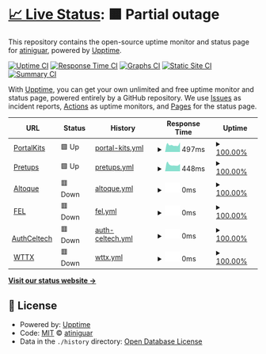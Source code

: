 # [📈 Live Status](https://atiniguar.github.io/celtech-status): <!--live status--> **🟧 Partial outage**

This repository contains the open-source uptime monitor and status page for [atiniguar](https://atiniguar.github.io/celtech-status), powered by [Upptime](https://github.com/upptime/upptime).

[![Uptime CI](https://github.com/atiniguar/celtech-status/workflows/Uptime%20CI/badge.svg)](https://github.com/atiniguar/celtech-status/actions?query=workflow%3A%22Uptime+CI%22)
[![Response Time CI](https://github.com/atiniguar/celtech-status/workflows/Response%20Time%20CI/badge.svg)](https://github.com/atiniguar/celtech-status/actions?query=workflow%3A%22Response+Time+CI%22)
[![Graphs CI](https://github.com/atiniguar/celtech-status/workflows/Graphs%20CI/badge.svg)](https://github.com/atiniguar/celtech-status/actions?query=workflow%3A%22Graphs+CI%22)
[![Static Site CI](https://github.com/atiniguar/celtech-status/workflows/Static%20Site%20CI/badge.svg)](https://github.com/atiniguar/celtech-status/actions?query=workflow%3A%22Static+Site+CI%22)
[![Summary CI](https://github.com/atiniguar/celtech-status/workflows/Summary%20CI/badge.svg)](https://github.com/atiniguar/celtech-status/actions?query=workflow%3A%22Summary+CI%22)

With [Upptime](https://upptime.js.org), you can get your own unlimited and free uptime monitor and status page, powered entirely by a GitHub repository. We use [Issues](https://github.com/atiniguar/celtech-status/issues) as incident reports, [Actions](https://github.com/atiniguar/celtech-status/actions) as uptime monitors, and [Pages](https://atiniguar.github.io/celtech-status) for the status page.

<!--start: status pages-->
<!-- This summary is generated by Upptime (https://github.com/upptime/upptime) -->
<!-- Do not edit this manually, your changes will be overwritten -->
<!-- prettier-ignore -->
| URL | Status | History | Response Time | Uptime |
| --- | ------ | ------- | ------------- | ------ |
| <img alt="" src="https://icons.duckduckgo.com/ip3/portalkits.celtech.com.gt.ico" height="13"> [PortalKits](https://portalkits.celtech.com.gt/) | 🟩 Up | [portal-kits.yml](https://github.com/atiniguar/celtech-status/commits/HEAD/history/portal-kits.yml) | <details><summary><img alt="Response time graph" src="./graphs/portal-kits/response-time-week.png" height="20"> 497ms</summary><br><a href="https://atiniguar.github.io/celtech-status/history/portal-kits"><img alt="Response time 785" src="https://img.shields.io/endpoint?url=https%3A%2F%2Fraw.githubusercontent.com%2Fatiniguar%2Fceltech-status%2FHEAD%2Fapi%2Fportal-kits%2Fresponse-time.json"></a><br><a href="https://atiniguar.github.io/celtech-status/history/portal-kits"><img alt="24-hour response time 619" src="https://img.shields.io/endpoint?url=https%3A%2F%2Fraw.githubusercontent.com%2Fatiniguar%2Fceltech-status%2FHEAD%2Fapi%2Fportal-kits%2Fresponse-time-day.json"></a><br><a href="https://atiniguar.github.io/celtech-status/history/portal-kits"><img alt="7-day response time 497" src="https://img.shields.io/endpoint?url=https%3A%2F%2Fraw.githubusercontent.com%2Fatiniguar%2Fceltech-status%2FHEAD%2Fapi%2Fportal-kits%2Fresponse-time-week.json"></a><br><a href="https://atiniguar.github.io/celtech-status/history/portal-kits"><img alt="30-day response time 511" src="https://img.shields.io/endpoint?url=https%3A%2F%2Fraw.githubusercontent.com%2Fatiniguar%2Fceltech-status%2FHEAD%2Fapi%2Fportal-kits%2Fresponse-time-month.json"></a><br><a href="https://atiniguar.github.io/celtech-status/history/portal-kits"><img alt="1-year response time 785" src="https://img.shields.io/endpoint?url=https%3A%2F%2Fraw.githubusercontent.com%2Fatiniguar%2Fceltech-status%2FHEAD%2Fapi%2Fportal-kits%2Fresponse-time-year.json"></a></details> | <details><summary><a href="https://atiniguar.github.io/celtech-status/history/portal-kits">100.00%</a></summary><a href="https://atiniguar.github.io/celtech-status/history/portal-kits"><img alt="All-time uptime 99.17%" src="https://img.shields.io/endpoint?url=https%3A%2F%2Fraw.githubusercontent.com%2Fatiniguar%2Fceltech-status%2FHEAD%2Fapi%2Fportal-kits%2Fuptime.json"></a><br><a href="https://atiniguar.github.io/celtech-status/history/portal-kits"><img alt="24-hour uptime 100.00%" src="https://img.shields.io/endpoint?url=https%3A%2F%2Fraw.githubusercontent.com%2Fatiniguar%2Fceltech-status%2FHEAD%2Fapi%2Fportal-kits%2Fuptime-day.json"></a><br><a href="https://atiniguar.github.io/celtech-status/history/portal-kits"><img alt="7-day uptime 100.00%" src="https://img.shields.io/endpoint?url=https%3A%2F%2Fraw.githubusercontent.com%2Fatiniguar%2Fceltech-status%2FHEAD%2Fapi%2Fportal-kits%2Fuptime-week.json"></a><br><a href="https://atiniguar.github.io/celtech-status/history/portal-kits"><img alt="30-day uptime 100.00%" src="https://img.shields.io/endpoint?url=https%3A%2F%2Fraw.githubusercontent.com%2Fatiniguar%2Fceltech-status%2FHEAD%2Fapi%2Fportal-kits%2Fuptime-month.json"></a><br><a href="https://atiniguar.github.io/celtech-status/history/portal-kits"><img alt="1-year uptime 99.17%" src="https://img.shields.io/endpoint?url=https%3A%2F%2Fraw.githubusercontent.com%2Fatiniguar%2Fceltech-status%2FHEAD%2Fapi%2Fportal-kits%2Fuptime-year.json"></a></details>
| <img alt="" src="https://icons.duckduckgo.com/ip3/pretups.celtech.com.gt.ico" height="13"> [Pretups](https://pretups.celtech.com.gt/) | 🟩 Up | [pretups.yml](https://github.com/atiniguar/celtech-status/commits/HEAD/history/pretups.yml) | <details><summary><img alt="Response time graph" src="./graphs/pretups/response-time-week.png" height="20"> 448ms</summary><br><a href="https://atiniguar.github.io/celtech-status/history/pretups"><img alt="Response time 482" src="https://img.shields.io/endpoint?url=https%3A%2F%2Fraw.githubusercontent.com%2Fatiniguar%2Fceltech-status%2FHEAD%2Fapi%2Fpretups%2Fresponse-time.json"></a><br><a href="https://atiniguar.github.io/celtech-status/history/pretups"><img alt="24-hour response time 607" src="https://img.shields.io/endpoint?url=https%3A%2F%2Fraw.githubusercontent.com%2Fatiniguar%2Fceltech-status%2FHEAD%2Fapi%2Fpretups%2Fresponse-time-day.json"></a><br><a href="https://atiniguar.github.io/celtech-status/history/pretups"><img alt="7-day response time 448" src="https://img.shields.io/endpoint?url=https%3A%2F%2Fraw.githubusercontent.com%2Fatiniguar%2Fceltech-status%2FHEAD%2Fapi%2Fpretups%2Fresponse-time-week.json"></a><br><a href="https://atiniguar.github.io/celtech-status/history/pretups"><img alt="30-day response time 488" src="https://img.shields.io/endpoint?url=https%3A%2F%2Fraw.githubusercontent.com%2Fatiniguar%2Fceltech-status%2FHEAD%2Fapi%2Fpretups%2Fresponse-time-month.json"></a><br><a href="https://atiniguar.github.io/celtech-status/history/pretups"><img alt="1-year response time 482" src="https://img.shields.io/endpoint?url=https%3A%2F%2Fraw.githubusercontent.com%2Fatiniguar%2Fceltech-status%2FHEAD%2Fapi%2Fpretups%2Fresponse-time-year.json"></a></details> | <details><summary><a href="https://atiniguar.github.io/celtech-status/history/pretups">100.00%</a></summary><a href="https://atiniguar.github.io/celtech-status/history/pretups"><img alt="All-time uptime 99.53%" src="https://img.shields.io/endpoint?url=https%3A%2F%2Fraw.githubusercontent.com%2Fatiniguar%2Fceltech-status%2FHEAD%2Fapi%2Fpretups%2Fuptime.json"></a><br><a href="https://atiniguar.github.io/celtech-status/history/pretups"><img alt="24-hour uptime 100.00%" src="https://img.shields.io/endpoint?url=https%3A%2F%2Fraw.githubusercontent.com%2Fatiniguar%2Fceltech-status%2FHEAD%2Fapi%2Fpretups%2Fuptime-day.json"></a><br><a href="https://atiniguar.github.io/celtech-status/history/pretups"><img alt="7-day uptime 100.00%" src="https://img.shields.io/endpoint?url=https%3A%2F%2Fraw.githubusercontent.com%2Fatiniguar%2Fceltech-status%2FHEAD%2Fapi%2Fpretups%2Fuptime-week.json"></a><br><a href="https://atiniguar.github.io/celtech-status/history/pretups"><img alt="30-day uptime 100.00%" src="https://img.shields.io/endpoint?url=https%3A%2F%2Fraw.githubusercontent.com%2Fatiniguar%2Fceltech-status%2FHEAD%2Fapi%2Fpretups%2Fuptime-month.json"></a><br><a href="https://atiniguar.github.io/celtech-status/history/pretups"><img alt="1-year uptime 99.53%" src="https://img.shields.io/endpoint?url=https%3A%2F%2Fraw.githubusercontent.com%2Fatiniguar%2Fceltech-status%2FHEAD%2Fapi%2Fpretups%2Fuptime-year.json"></a></details>
| <img alt="" src="https://icons.duckduckgo.com/ip3/altoque.celtech.com.gt.ico" height="13"> [Altoque](https://altoque.celtech.com.gt/) | 🟥 Down | [altoque.yml](https://github.com/atiniguar/celtech-status/commits/HEAD/history/altoque.yml) | <details><summary><img alt="Response time graph" src="./graphs/altoque/response-time-week.png" height="20"> 0ms</summary><br><a href="https://atiniguar.github.io/celtech-status/history/altoque"><img alt="Response time 0" src="https://img.shields.io/endpoint?url=https%3A%2F%2Fraw.githubusercontent.com%2Fatiniguar%2Fceltech-status%2FHEAD%2Fapi%2Faltoque%2Fresponse-time.json"></a><br><a href="https://atiniguar.github.io/celtech-status/history/altoque"><img alt="24-hour response time 0" src="https://img.shields.io/endpoint?url=https%3A%2F%2Fraw.githubusercontent.com%2Fatiniguar%2Fceltech-status%2FHEAD%2Fapi%2Faltoque%2Fresponse-time-day.json"></a><br><a href="https://atiniguar.github.io/celtech-status/history/altoque"><img alt="7-day response time 0" src="https://img.shields.io/endpoint?url=https%3A%2F%2Fraw.githubusercontent.com%2Fatiniguar%2Fceltech-status%2FHEAD%2Fapi%2Faltoque%2Fresponse-time-week.json"></a><br><a href="https://atiniguar.github.io/celtech-status/history/altoque"><img alt="30-day response time 0" src="https://img.shields.io/endpoint?url=https%3A%2F%2Fraw.githubusercontent.com%2Fatiniguar%2Fceltech-status%2FHEAD%2Fapi%2Faltoque%2Fresponse-time-month.json"></a><br><a href="https://atiniguar.github.io/celtech-status/history/altoque"><img alt="1-year response time 0" src="https://img.shields.io/endpoint?url=https%3A%2F%2Fraw.githubusercontent.com%2Fatiniguar%2Fceltech-status%2FHEAD%2Fapi%2Faltoque%2Fresponse-time-year.json"></a></details> | <details><summary><a href="https://atiniguar.github.io/celtech-status/history/altoque">100.00%</a></summary><a href="https://atiniguar.github.io/celtech-status/history/altoque"><img alt="All-time uptime 99.93%" src="https://img.shields.io/endpoint?url=https%3A%2F%2Fraw.githubusercontent.com%2Fatiniguar%2Fceltech-status%2FHEAD%2Fapi%2Faltoque%2Fuptime.json"></a><br><a href="https://atiniguar.github.io/celtech-status/history/altoque"><img alt="24-hour uptime 100.00%" src="https://img.shields.io/endpoint?url=https%3A%2F%2Fraw.githubusercontent.com%2Fatiniguar%2Fceltech-status%2FHEAD%2Fapi%2Faltoque%2Fuptime-day.json"></a><br><a href="https://atiniguar.github.io/celtech-status/history/altoque"><img alt="7-day uptime 100.00%" src="https://img.shields.io/endpoint?url=https%3A%2F%2Fraw.githubusercontent.com%2Fatiniguar%2Fceltech-status%2FHEAD%2Fapi%2Faltoque%2Fuptime-week.json"></a><br><a href="https://atiniguar.github.io/celtech-status/history/altoque"><img alt="30-day uptime 100.00%" src="https://img.shields.io/endpoint?url=https%3A%2F%2Fraw.githubusercontent.com%2Fatiniguar%2Fceltech-status%2FHEAD%2Fapi%2Faltoque%2Fuptime-month.json"></a><br><a href="https://atiniguar.github.io/celtech-status/history/altoque"><img alt="1-year uptime 99.93%" src="https://img.shields.io/endpoint?url=https%3A%2F%2Fraw.githubusercontent.com%2Fatiniguar%2Fceltech-status%2FHEAD%2Fapi%2Faltoque%2Fuptime-year.json"></a></details>
| <img alt="" src="https://icons.duckduckgo.com/ip3/fel.celtech.com.gt.ico" height="13"> [FEL](https://fel.celtech.com.gt/index.jsp) | 🟥 Down | [fel.yml](https://github.com/atiniguar/celtech-status/commits/HEAD/history/fel.yml) | <details><summary><img alt="Response time graph" src="./graphs/fel/response-time-week.png" height="20"> 0ms</summary><br><a href="https://atiniguar.github.io/celtech-status/history/fel"><img alt="Response time 300" src="https://img.shields.io/endpoint?url=https%3A%2F%2Fraw.githubusercontent.com%2Fatiniguar%2Fceltech-status%2FHEAD%2Fapi%2Ffel%2Fresponse-time.json"></a><br><a href="https://atiniguar.github.io/celtech-status/history/fel"><img alt="24-hour response time 0" src="https://img.shields.io/endpoint?url=https%3A%2F%2Fraw.githubusercontent.com%2Fatiniguar%2Fceltech-status%2FHEAD%2Fapi%2Ffel%2Fresponse-time-day.json"></a><br><a href="https://atiniguar.github.io/celtech-status/history/fel"><img alt="7-day response time 0" src="https://img.shields.io/endpoint?url=https%3A%2F%2Fraw.githubusercontent.com%2Fatiniguar%2Fceltech-status%2FHEAD%2Fapi%2Ffel%2Fresponse-time-week.json"></a><br><a href="https://atiniguar.github.io/celtech-status/history/fel"><img alt="30-day response time 0" src="https://img.shields.io/endpoint?url=https%3A%2F%2Fraw.githubusercontent.com%2Fatiniguar%2Fceltech-status%2FHEAD%2Fapi%2Ffel%2Fresponse-time-month.json"></a><br><a href="https://atiniguar.github.io/celtech-status/history/fel"><img alt="1-year response time 300" src="https://img.shields.io/endpoint?url=https%3A%2F%2Fraw.githubusercontent.com%2Fatiniguar%2Fceltech-status%2FHEAD%2Fapi%2Ffel%2Fresponse-time-year.json"></a></details> | <details><summary><a href="https://atiniguar.github.io/celtech-status/history/fel">100.00%</a></summary><a href="https://atiniguar.github.io/celtech-status/history/fel"><img alt="All-time uptime 99.93%" src="https://img.shields.io/endpoint?url=https%3A%2F%2Fraw.githubusercontent.com%2Fatiniguar%2Fceltech-status%2FHEAD%2Fapi%2Ffel%2Fuptime.json"></a><br><a href="https://atiniguar.github.io/celtech-status/history/fel"><img alt="24-hour uptime 100.00%" src="https://img.shields.io/endpoint?url=https%3A%2F%2Fraw.githubusercontent.com%2Fatiniguar%2Fceltech-status%2FHEAD%2Fapi%2Ffel%2Fuptime-day.json"></a><br><a href="https://atiniguar.github.io/celtech-status/history/fel"><img alt="7-day uptime 100.00%" src="https://img.shields.io/endpoint?url=https%3A%2F%2Fraw.githubusercontent.com%2Fatiniguar%2Fceltech-status%2FHEAD%2Fapi%2Ffel%2Fuptime-week.json"></a><br><a href="https://atiniguar.github.io/celtech-status/history/fel"><img alt="30-day uptime 100.00%" src="https://img.shields.io/endpoint?url=https%3A%2F%2Fraw.githubusercontent.com%2Fatiniguar%2Fceltech-status%2FHEAD%2Fapi%2Ffel%2Fuptime-month.json"></a><br><a href="https://atiniguar.github.io/celtech-status/history/fel"><img alt="1-year uptime 99.93%" src="https://img.shields.io/endpoint?url=https%3A%2F%2Fraw.githubusercontent.com%2Fatiniguar%2Fceltech-status%2FHEAD%2Fapi%2Ffel%2Fuptime-year.json"></a></details>
| <img alt="" src="https://icons.duckduckgo.com/ip3/auth.celtech.com.gt.ico" height="13"> [AuthCeltech](https://auth.celtech.com.gt/auth/login) | 🟥 Down | [auth-celtech.yml](https://github.com/atiniguar/celtech-status/commits/HEAD/history/auth-celtech.yml) | <details><summary><img alt="Response time graph" src="./graphs/auth-celtech/response-time-week.png" height="20"> 0ms</summary><br><a href="https://atiniguar.github.io/celtech-status/history/auth-celtech"><img alt="Response time 0" src="https://img.shields.io/endpoint?url=https%3A%2F%2Fraw.githubusercontent.com%2Fatiniguar%2Fceltech-status%2FHEAD%2Fapi%2Fauth-celtech%2Fresponse-time.json"></a><br><a href="https://atiniguar.github.io/celtech-status/history/auth-celtech"><img alt="24-hour response time 0" src="https://img.shields.io/endpoint?url=https%3A%2F%2Fraw.githubusercontent.com%2Fatiniguar%2Fceltech-status%2FHEAD%2Fapi%2Fauth-celtech%2Fresponse-time-day.json"></a><br><a href="https://atiniguar.github.io/celtech-status/history/auth-celtech"><img alt="7-day response time 0" src="https://img.shields.io/endpoint?url=https%3A%2F%2Fraw.githubusercontent.com%2Fatiniguar%2Fceltech-status%2FHEAD%2Fapi%2Fauth-celtech%2Fresponse-time-week.json"></a><br><a href="https://atiniguar.github.io/celtech-status/history/auth-celtech"><img alt="30-day response time 0" src="https://img.shields.io/endpoint?url=https%3A%2F%2Fraw.githubusercontent.com%2Fatiniguar%2Fceltech-status%2FHEAD%2Fapi%2Fauth-celtech%2Fresponse-time-month.json"></a><br><a href="https://atiniguar.github.io/celtech-status/history/auth-celtech"><img alt="1-year response time 0" src="https://img.shields.io/endpoint?url=https%3A%2F%2Fraw.githubusercontent.com%2Fatiniguar%2Fceltech-status%2FHEAD%2Fapi%2Fauth-celtech%2Fresponse-time-year.json"></a></details> | <details><summary><a href="https://atiniguar.github.io/celtech-status/history/auth-celtech">100.00%</a></summary><a href="https://atiniguar.github.io/celtech-status/history/auth-celtech"><img alt="All-time uptime 98.82%" src="https://img.shields.io/endpoint?url=https%3A%2F%2Fraw.githubusercontent.com%2Fatiniguar%2Fceltech-status%2FHEAD%2Fapi%2Fauth-celtech%2Fuptime.json"></a><br><a href="https://atiniguar.github.io/celtech-status/history/auth-celtech"><img alt="24-hour uptime 100.00%" src="https://img.shields.io/endpoint?url=https%3A%2F%2Fraw.githubusercontent.com%2Fatiniguar%2Fceltech-status%2FHEAD%2Fapi%2Fauth-celtech%2Fuptime-day.json"></a><br><a href="https://atiniguar.github.io/celtech-status/history/auth-celtech"><img alt="7-day uptime 100.00%" src="https://img.shields.io/endpoint?url=https%3A%2F%2Fraw.githubusercontent.com%2Fatiniguar%2Fceltech-status%2FHEAD%2Fapi%2Fauth-celtech%2Fuptime-week.json"></a><br><a href="https://atiniguar.github.io/celtech-status/history/auth-celtech"><img alt="30-day uptime 100.00%" src="https://img.shields.io/endpoint?url=https%3A%2F%2Fraw.githubusercontent.com%2Fatiniguar%2Fceltech-status%2FHEAD%2Fapi%2Fauth-celtech%2Fuptime-month.json"></a><br><a href="https://atiniguar.github.io/celtech-status/history/auth-celtech"><img alt="1-year uptime 98.82%" src="https://img.shields.io/endpoint?url=https%3A%2F%2Fraw.githubusercontent.com%2Fatiniguar%2Fceltech-status%2FHEAD%2Fapi%2Fauth-celtech%2Fuptime-year.json"></a></details>
| <img alt="" src="https://icons.duckduckgo.com/ip3/wttx.celtech.com.gt.ico" height="13"> [WTTX](https://wttx.celtech.com.gt/auth/login) | 🟥 Down | [wttx.yml](https://github.com/atiniguar/celtech-status/commits/HEAD/history/wttx.yml) | <details><summary><img alt="Response time graph" src="./graphs/wttx/response-time-week.png" height="20"> 0ms</summary><br><a href="https://atiniguar.github.io/celtech-status/history/wttx"><img alt="Response time 0" src="https://img.shields.io/endpoint?url=https%3A%2F%2Fraw.githubusercontent.com%2Fatiniguar%2Fceltech-status%2FHEAD%2Fapi%2Fwttx%2Fresponse-time.json"></a><br><a href="https://atiniguar.github.io/celtech-status/history/wttx"><img alt="24-hour response time 0" src="https://img.shields.io/endpoint?url=https%3A%2F%2Fraw.githubusercontent.com%2Fatiniguar%2Fceltech-status%2FHEAD%2Fapi%2Fwttx%2Fresponse-time-day.json"></a><br><a href="https://atiniguar.github.io/celtech-status/history/wttx"><img alt="7-day response time 0" src="https://img.shields.io/endpoint?url=https%3A%2F%2Fraw.githubusercontent.com%2Fatiniguar%2Fceltech-status%2FHEAD%2Fapi%2Fwttx%2Fresponse-time-week.json"></a><br><a href="https://atiniguar.github.io/celtech-status/history/wttx"><img alt="30-day response time 0" src="https://img.shields.io/endpoint?url=https%3A%2F%2Fraw.githubusercontent.com%2Fatiniguar%2Fceltech-status%2FHEAD%2Fapi%2Fwttx%2Fresponse-time-month.json"></a><br><a href="https://atiniguar.github.io/celtech-status/history/wttx"><img alt="1-year response time 0" src="https://img.shields.io/endpoint?url=https%3A%2F%2Fraw.githubusercontent.com%2Fatiniguar%2Fceltech-status%2FHEAD%2Fapi%2Fwttx%2Fresponse-time-year.json"></a></details> | <details><summary><a href="https://atiniguar.github.io/celtech-status/history/wttx">100.00%</a></summary><a href="https://atiniguar.github.io/celtech-status/history/wttx"><img alt="All-time uptime 98.82%" src="https://img.shields.io/endpoint?url=https%3A%2F%2Fraw.githubusercontent.com%2Fatiniguar%2Fceltech-status%2FHEAD%2Fapi%2Fwttx%2Fuptime.json"></a><br><a href="https://atiniguar.github.io/celtech-status/history/wttx"><img alt="24-hour uptime 100.00%" src="https://img.shields.io/endpoint?url=https%3A%2F%2Fraw.githubusercontent.com%2Fatiniguar%2Fceltech-status%2FHEAD%2Fapi%2Fwttx%2Fuptime-day.json"></a><br><a href="https://atiniguar.github.io/celtech-status/history/wttx"><img alt="7-day uptime 100.00%" src="https://img.shields.io/endpoint?url=https%3A%2F%2Fraw.githubusercontent.com%2Fatiniguar%2Fceltech-status%2FHEAD%2Fapi%2Fwttx%2Fuptime-week.json"></a><br><a href="https://atiniguar.github.io/celtech-status/history/wttx"><img alt="30-day uptime 100.00%" src="https://img.shields.io/endpoint?url=https%3A%2F%2Fraw.githubusercontent.com%2Fatiniguar%2Fceltech-status%2FHEAD%2Fapi%2Fwttx%2Fuptime-month.json"></a><br><a href="https://atiniguar.github.io/celtech-status/history/wttx"><img alt="1-year uptime 98.82%" src="https://img.shields.io/endpoint?url=https%3A%2F%2Fraw.githubusercontent.com%2Fatiniguar%2Fceltech-status%2FHEAD%2Fapi%2Fwttx%2Fuptime-year.json"></a></details>

<!--end: status pages-->

[**Visit our status website →**](https://atiniguar.github.io/celtech-status)

## 📄 License

- Powered by: [Upptime](https://github.com/upptime/upptime)
- Code: [MIT](./LICENSE) © [atiniguar](https://atiniguar.github.io/celtech-status)
- Data in the `./history` directory: [Open Database License](https://opendatacommons.org/licenses/odbl/1-0/)
